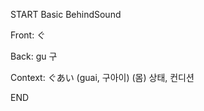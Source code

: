 START
Basic BehindSound

Front:
ぐ


Back:
gu 구


Context:
ぐあい (guai, 구아이)
(몸) 상태, 컨디션
<!--ID: 1744258793318-->
END